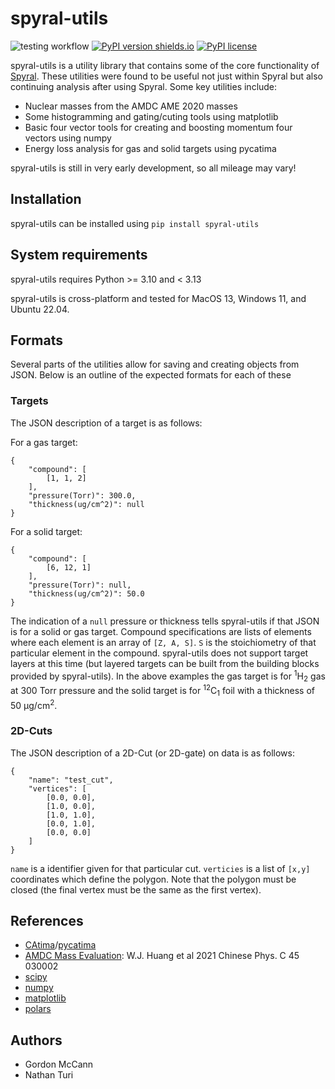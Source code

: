 # spyral-utils

![testing workflow](https://github.com/gwm17/spyral-utils/actions/workflows/test-actions.yml/badge.svg)
[![PyPI version shields.io](https://img.shields.io/pypi/v/spyral-utils.svg)](https://pypi.python.org/pypi/spyral-utils/)
[![PyPI license](https://img.shields.io/pypi/l/spyral-utils.svg)](https://pypi.python.org/pypi/spyral-utils/)

spyral-utils is a utility library that contains some of the  core functionality of [Spyral](https://github.com/turinath/Spyral.git). These utilities were found to be useful not just within Spyral but also continuing analysis after using Spyral. Some key utilities include:

- Nuclear masses from the AMDC AME 2020 masses
- Some histogramming and gating/cuting tools using matplotlib
- Basic four vector tools for creating and boosting momentum four vectors using numpy
- Energy loss analysis for gas and solid targets using pycatima

spyral-utils is still in very early development, so all mileage may vary!

## Installation

spyral-utils can be installed using `pip install spyral-utils`

## System requirements

spyral-utils requires Python >= 3.10 and  < 3.13

spyral-utils is cross-platform and tested for MacOS 13, Windows 11, and Ubuntu 22.04.

## Formats

Several parts of the utilities allow for saving and creating objects from JSON. Below is an outline of the expected formats for each of these

### Targets

The JSON description of a target is as follows:

For a gas target:

```[json]
{
    "compound": [
        [1, 1, 2]
    ],
    "pressure(Torr)": 300.0,
    "thickness(ug/cm^2)": null
}
```

For a solid target:

```[json]
{
    "compound": [
        [6, 12, 1]
    ],
    "pressure(Torr)": null,
    "thickness(ug/cm^2)": 50.0
}
```

The indication of a `null` pressure or thickness tells spyral-utils if that JSON is for a solid or gas target. Compound specifications are lists of elements where each element is an array of `[Z, A, S]`. `S` is the stoichiometry of that particular element in the compound. spyral-utils does not support target layers at this time (but layered targets can be built from the building blocks provided by spyral-utils). In the above examples the gas target is for <sup>1</sup>H<sub>2</sub> gas at 300 Torr pressure and the solid target is for <sup>12</sup>C<sub>1</sub> foil with a thickness of 50 &mu;g/cm<sup>2</sup>.

### 2D-Cuts

The JSON description of a 2D-Cut (or 2D-gate) on data is as follows:

```[json]
{
    "name": "test_cut",
    "vertices": [
        [0.0, 0.0],
        [1.0, 0.0],
        [1.0, 1.0],
        [0.0, 1.0],
        [0.0, 0.0]
    ]
}
```

`name` is a identifier given for that particular cut. `verticies` is a list of `[x,y]` coordinates which define the polygon. Note that the polygon must be closed (the final vertex must be the same as the first vertex).

## References

- [CAtima](https://github.com/hrosiak/catima)/[pycatima](https://github.com/hrosiak/pycatima)
- [AMDC Mass Evaluation](https://www-nds.iaea.org/amdc/): W.J. Huang et al 2021 Chinese Phys. C 45 030002
- [scipy](https://scipy.org/)
- [numpy](https://numpy.org/)
- [matplotlib](https://matplotlib.org/)
- [polars](https://www.pola.rs/)

## Authors

- Gordon McCann
- Nathan Turi
